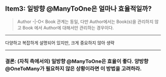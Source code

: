 ## Item3: 일방향 @ManyToOne은 얼마나 효율적일까?

> Author -|-O< Book 관계는 동일, 다만 Author에서는 Book(s)을 관리하지 않고 Book 에서 Author에 대해서만 관리하는 경우이다.

---

다양하고 복잡하게 설명되어 있지만, 크게 중요하지 않아 생략

---

### 결론: (자칙 측에서의) 일방향 @ManyToOne은 효율이 좋다. 양방향 @OneToMany가 필요하지 않은 상황이라면 이 방법을 고려하라.